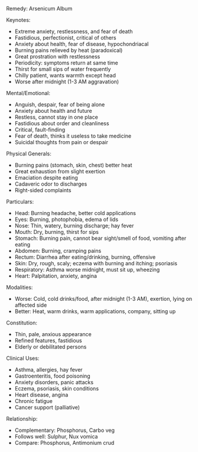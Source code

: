Remedy: Arsenicum Album

Keynotes:
- Extreme anxiety, restlessness, and fear of death
- Fastidious, perfectionist, critical of others
- Anxiety about health, fear of disease, hypochondriacal
- Burning pains relieved by heat (paradoxical)
- Great prostration with restlessness
- Periodicity: symptoms return at same time
- Thirst for small sips of water frequently
- Chilly patient, wants warmth except head
- Worse after midnight (1-3 AM aggravation)

Mental/Emotional:
- Anguish, despair, fear of being alone
- Anxiety about health and future
- Restless, cannot stay in one place
- Fastidious about order and cleanliness
- Critical, fault-finding
- Fear of death, thinks it useless to take medicine
- Suicidal thoughts from pain or despair

Physical Generals:
- Burning pains (stomach, skin, chest) better heat
- Great exhaustion from slight exertion
- Emaciation despite eating
- Cadaveric odor to discharges
- Right-sided complaints

Particulars:
- Head: Burning headache, better cold applications
- Eyes: Burning, photophobia, edema of lids
- Nose: Thin, watery, burning discharge; hay fever
- Mouth: Dry, burning, thirst for sips
- Stomach: Burning pain, cannot bear sight/smell of food, vomiting after eating
- Abdomen: Burning, cramping pains
- Rectum: Diarrhea after eating/drinking, burning, offensive
- Skin: Dry, rough, scaly; eczema with burning and itching; psoriasis
- Respiratory: Asthma worse midnight, must sit up, wheezing
- Heart: Palpitation, anxiety, angina

Modalities:
- Worse: Cold, cold drinks/food, after midnight (1-3 AM), exertion, lying on affected side
- Better: Heat, warm drinks, warm applications, company, sitting up

Constitution:
- Thin, pale, anxious appearance
- Refined features, fastidious
- Elderly or debilitated persons

Clinical Uses:
- Asthma, allergies, hay fever
- Gastroenteritis, food poisoning
- Anxiety disorders, panic attacks
- Eczema, psoriasis, skin conditions
- Heart disease, angina
- Chronic fatigue
- Cancer support (palliative)

Relationship:
- Complementary: Phosphorus, Carbo veg
- Follows well: Sulphur, Nux vomica
- Compare: Phosphorus, Antimonium crud
